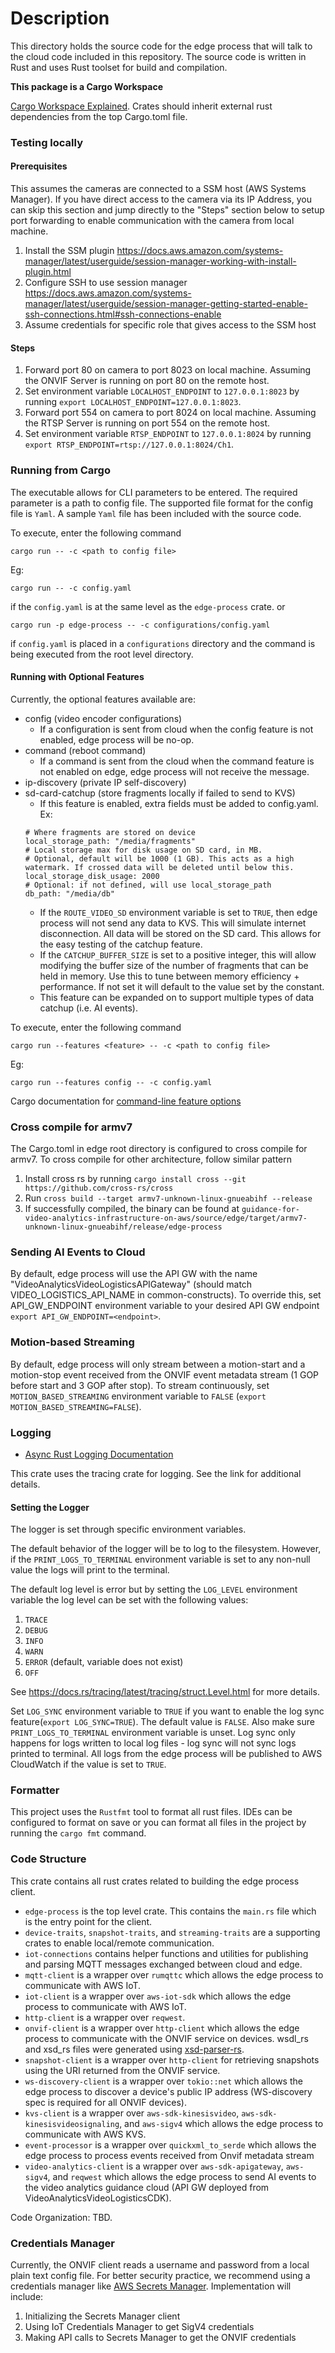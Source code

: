 # Description

This directory holds the source code for the edge process that will talk to the cloud code included in this repository.
The source code is written in Rust and uses Rust toolset for build and compilation.

**This package is a Cargo Workspace**

[Cargo Workspace Explained](https://doc.rust-lang.org/cargo/reference/workspaces.html). Crates should inherit external rust dependencies from the top Cargo.toml file.

### Testing locally

#### Prerequisites
This assumes the cameras are connected to a SSM host (AWS Systems Manager). If you have direct access to the camera via its IP Address, you can skip this section and jump directly to the "Steps" section below to setup port forwarding to enable communication with the camera from local machine.

1. Install the SSM plugin https://docs.aws.amazon.com/systems-manager/latest/userguide/session-manager-working-with-install-plugin.html
2. Configure SSH to use session manager https://docs.aws.amazon.com/systems-manager/latest/userguide/session-manager-getting-started-enable-ssh-connections.html#ssh-connections-enable
3. Assume credentials for specific role that gives access to the SSM host

#### Steps
1. Forward port 80 on camera to port 8023 on local machine. Assuming the ONVIF Server is running on port 80 on the remote host.
2. Set environment variable `LOCALHOST_ENDPOINT` to `127.0.0.1:8023` by running `export LOCALHOST_ENDPOINT=127.0.0.1:8023`.
3. Forward port 554 on camera to port 8024 on local machine. Assuming the RTSP Server is running on port 554 on the remote host.
4. Set environment variable `RTSP_ENDPOINT` to `127.0.0.1:8024` by running `export RTSP_ENDPOINT=rtsp://127.0.0.1:8024/Ch1`.

### Running from Cargo

The executable allows for CLI parameters to be entered. The required parameter is a path to config file. The supported file format for the config file is `Yaml`. A sample `Yaml` file has been included with the source code.

To execute, enter the following command

```
cargo run -- -c <path to config file>
```
Eg:
```
cargo run -- -c config.yaml
```
if the `config.yaml` is at the same level as the `edge-process` crate. or
```
cargo run -p edge-process -- -c configurations/config.yaml
```
if `config.yaml` is placed in a `configurations` directory and the command is being executed from the root level directory.

#### Running with Optional Features

Currently, the optional features available are:
- config (video encoder configurations)
  - If a configuration is sent from cloud when the config feature is not enabled, edge process will be no-op.
- command (reboot command)
  - If a command is sent from the cloud when the command feature is not enabled on edge, edge process will not receive the message.
- ip-discovery (private IP self-discovery)
- sd-card-catchup (store fragments locally if failed to send to KVS)
  - If this feature is enabled, extra fields must be added to config.yaml. Ex:
  ```
  # Where fragments are stored on device
  local_storage_path: "/media/fragments"
  # Local storage max for disk usage on SD card, in MB. 
  # Optional, default will be 1000 (1 GB). This acts as a high watermark. If crossed data will be deleted until below this.
  local_storage_disk_usage: 2000
  # Optional: if not defined, will use local_storage_path
  db_path: "/media/db"
  ```
  - If the `ROUTE_VIDEO_SD` environment variable is set to `TRUE`, then edge process will not send any data to KVS. This will simulate internet disconnection. All data will be stored on the SD card. This allows for the easy testing of the catchup feature.
  - If the `CATCHUP_BUFFER_SIZE` is set to a positive integer, this will allow modifying the buffer size of the number of fragments that can be held in memory. Use this to tune between memory efficiency + performance. If not set it will default to the value set by the constant.
  - This feature can be expanded on to support multiple types of data catchup (i.e. AI events).

To execute, enter the following command

```
cargo run --features <feature> -- -c <path to config file>
```
Eg:
```
cargo run --features config -- -c config.yaml
```

Cargo documentation for [command-line feature options](https://doc.rust-lang.org/cargo/reference/features.html#command-line-feature-options)

### Cross compile for armv7
The Cargo.toml in edge root directory is configured to cross compile for armv7. To cross compile for other architecture, follow similar pattern 

1. Install cross rs by running `cargo install cross --git https://github.com/cross-rs/cross`
2. Run `cross build --target armv7-unknown-linux-gnueabihf --release`
3. If successfully compiled, the binary can be found at `guidance-for-video-analytics-infrastructure-on-aws/source/edge/target/armv7-unknown-linux-gnueabihf/release/edge-process`

### Sending AI Events to Cloud

By default, edge process will use the API GW with the name "VideoAnalyticsVideoLogisticsAPIGateway" (should match VIDEO_LOGISTICS_API_NAME in common-constructs). To override this, set API_GW_ENDPOINT environment variable to your desired API GW endpoint `export API_GW_ENDPOINT=<endpoint>`.

### Motion-based Streaming

By default, edge process will only stream between a motion-start and a motion-stop event received from the ONVIF event metadata stream (1 GOP before start and 3 GOP after stop). To stream continuously, set `MOTION_BASED_STREAMING` environment variable to `FALSE` (`export MOTION_BASED_STREAMING=FALSE`).

### Logging

- [Async Rust Logging Documentation](https://crates.io/crates/tracing)

This crate uses the tracing crate for logging.  See the link for additional details.

#### Setting the Logger

The logger is set through specific environment variables.

The default behavior of the logger will be to log to the filesystem.  However, if the `PRINT_LOGS_TO_TERMINAL` environment variable is set to any non-null value the logs will print to the terminal.

The default log level is error but by setting the `LOG_LEVEL` environment variable the log level can be set with the following values:
1. `TRACE`
2. `DEBUG`
3. `INFO`
4. `WARN`
5. `ERROR` (default, variable does not exist)
6. `OFF`

See https://docs.rs/tracing/latest/tracing/struct.Level.html for more details.

Set `LOG_SYNC` environment variable to `TRUE` if you want to enable the log sync feature(`export LOG_SYNC=TRUE`). The default value is `FALSE`. Also make sure `PRINT_LOGS_TO_TERMINAL` environment variable is unset. Log sync only happens for logs written to local log files - log sync will not sync logs printed to terminal. All logs from the edge process will be published to AWS CloudWatch if the value is set to `TRUE`.

### Formatter

This project uses the `Rustfmt` tool to format all rust files.  IDEs can be configured to format on save or you can format all files in the project by running the `cargo fmt` command.

### Code Structure

This crate contains all rust crates related to building the edge process client.

- `edge-process` is the top level crate. This contains the `main.rs` file which is the entry point for the client.
- `device-traits`, `snapshot-traits`, and `streaming-traits` are a supporting crates to enable local/remote communication.
- `iot-connections` contains helper functions and utilities for publishing and parsing MQTT messages exchanged between cloud and edge.
- `mqtt-client` is a wrapper over `rumqttc` which allows the edge process to communicate with AWS IoT.
- `iot-client` is a wrapper over `aws-iot-sdk` which allows the edge process to communicate with AWS IoT.
- `http-client` is a wrapper over `reqwest`.
- `onvif-client` is a wrapper over `http-client` which allows the edge process to communicate with the ONVIF service on devices. wsdl_rs and xsd_rs files were generated using [xsd-parser-rs](https://github.com/lumeohq/xsd-parser-rs).
- `snapshot-client` is a wrapper over `http-client` for retrieving snapshots using the URI returned from the ONVIF service.
- `ws-discovery-client` is a wrapper over `tokio::net` which allows the edge process to discover a device's public IP address (WS-discovery spec is required for all ONVIF devices).
- `kvs-client` is a wrapper over `aws-sdk-kinesisvideo`, `aws-sdk-kinesisvideosignaling`, and `aws-sigv4` which allows the edge process to communicate with AWS KVS.
- `event-processor` is a wrapper over `quickxml_to_serde` which allows the edge process to process events received from Onvif metadata stream
- `video-analytics-client` is a wrapper over `aws-sdk-apigateway`, `aws-sigv4`, and `reqwest` which allows the edge process to send AI events to the video analytics guidance cloud (API GW deployed from VideoAnalyticsVideoLogisticsCDK).

Code Organization: TBD.

### Credentials Manager

Currently, the ONVIF client reads a username and password from a local plain text config file. For better security practice, we recommend using a credentials manager like [AWS Secrets Manager](https://github.com/awsdocs/aws-doc-sdk-examples/tree/main/rustv1/examples/secretsmanager). Implementation will include:

1. Initializing the Secrets Manager client
2. Using IoT Credentials Manager to get SigV4 credentials
3. Making API calls to Secrets Manager to get the ONVIF credentials